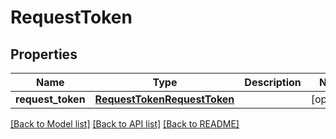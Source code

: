 # RequestToken

## Properties
Name | Type | Description | Notes
------------ | ------------- | ------------- | -------------
**request_token** | [**RequestTokenRequestToken**](RequestTokenRequestToken.md) |  | [optional] 

[[Back to Model list]](../README.md#documentation-for-models) [[Back to API list]](../README.md#documentation-for-api-endpoints) [[Back to README]](../README.md)


